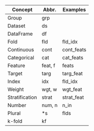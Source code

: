 |Concept|Abbr.|Examples|
|---|---|---|
|Group|grp||
|Dataset|ds||
|DataFrame|df||
|Fold|fld|fld_idx|
|Continuous|cont|cont_feats|
|Categorical|cat|cat_feats|
|Feature|feat, f|feats|
|Target|targ|targ_feat|
|Index|idx|fld_idx|
|Weight|wgt, w| wgt_feat|
|Stratification|strat|strat_feat|
|Number|num, n|n_in|
|Plural|*s|flds|
|k-fold|kf||
